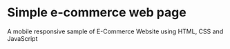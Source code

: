 # Simple e-commerce web page

A mobile responsive sample of E-Commerce Website using HTML, CSS and JavaScript
